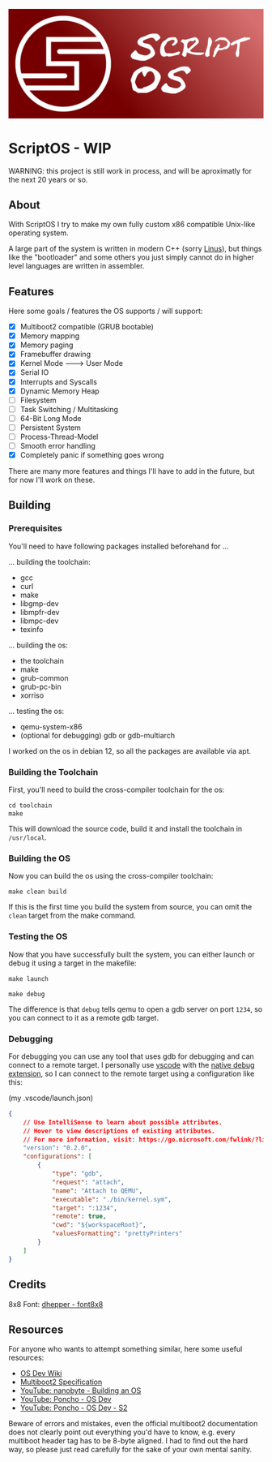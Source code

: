 ![ScriptOS Logo](./logo/repository-banner.png)

# ScriptOS - WIP

WARNING: this project is still work in process, and will be aproximatly for the next 20 years or so.

## About

With ScriptOS I try to make my own fully custom x86 compatible Unix-like operating system.

A large part of the system is written in modern C++ (sorry [Linus](https://github.com/torvalds)), but things like the "bootloader" and some others you just simply cannot do in higher level languages are written in assembler.

## Features

Here some goals / features the OS supports / will support:

- [x] Multiboot2 compatible (GRUB bootable)
- [x] Memory mapping
- [x] Memory paging
- [x] Framebuffer drawing
- [x] Kernel Mode ---> User Mode
- [x] Serial IO
- [x] Interrupts and Syscalls
- [x] Dynamic Memory Heap
- [ ] Filesystem
- [ ] Task Switching / Multitasking
- [ ] 64-Bit Long Mode
- [ ] Persistent System
- [ ] Process-Thread-Model
- [ ] Smooth error handling
- [x] Completely panic if something goes wrong

There are many more features and things I'll have to add in the future, but for now I'll work on these.

## Building

### Prerequisites

You'll need to have following packages installed beforehand for ...

... building the toolchain:
- gcc
- curl
- make
- libgmp-dev
- libmpfr-dev
- libmpc-dev
- texinfo

... building the os:
- the toolchain
- make
- grub-common
- grub-pc-bin
- xorriso

... testing the os:
- qemu-system-x86
- (optional for debugging) gdb or gdb-multiarch

I worked on the os in debian 12, so all the packages are available via apt.

### Building the Toolchain

First, you'll need to build the cross-compiler toolchain for the os:

```shell
cd toolchain
make
```

This will download the source code, build it and install the toolchain in `/usr/local`.

### Building the OS

Now you can build the os using the cross-compiler toolchain:

```shell
make clean build
```

If this is the first time you build the system from source, you can omit the `clean` target from the make command.

### Testing the OS

Now that you have successfully built the system, you can either launch or debug it using a target in the makefile:

```shell
make launch
```

```shell
make debug
```

The difference is that `debug` tells qemu to open a gdb server on port `1234`, so you can connect to it as a remote gdb target.

### Debugging

For debugging you can use any tool that uses gdb for debugging and can connect to a remote target. I personally use [vscode](https://code.visualstudio.com/) with the [native debug extension](https://marketplace.visualstudio.com/items?itemName=webfreak.debug), so I can connect to the remote target using a configuration like this:

(my .vscode/launch.json)
```json
{
    // Use IntelliSense to learn about possible attributes.
    // Hover to view descriptions of existing attributes.
    // For more information, visit: https://go.microsoft.com/fwlink/?linkid=830387
    "version": "0.2.0",
    "configurations": [
        {
            "type": "gdb",
            "request": "attach",
            "name": "Attach to QEMU",
            "executable": "./bin/kernel.sym",
            "target": ":1234",
            "remote": true,
            "cwd": "${workspaceRoot}",
            "valuesFormatting": "prettyPrinters"
        }
    ]
}
```

## Credits

8x8 Font: [dhepper - font8x8](https://github.com/dhepper/font8x8)

## Resources

For anyone who wants to attempt something similar, here some useful resources:

- [OS Dev Wiki](https://wiki.osdev.org/)
- [Multiboot2 Specification](https://www.gnu.org/software/grub/manual/multiboot2/multiboot.html)
- [YouTube: nanobyte - Building an OS](https://www.youtube.com/playlist?list=PLFjM7v6KGMpiH2G-kT781ByCNC_0pKpPN)
- [YouTube: Poncho - OS Dev](https://www.youtube.com/playlist?list=PLxN4E629pPnKKqYsNVXpmCza8l0Jb6l8-)
- [YouTube: Poncho - OS Dev - S2](https://www.youtube.com/playlist?list=PLxN4E629pPnJxCQCLy7E0SQY_zuumOVyZ)

Beware of errors and mistakes, even the official multiboot2 documentation does not clearly point out everything you'd have to know, e.g. every multiboot header tag has to be 8-byte aligned. I had to find out the hard way, so please just read carefully for the sake of your own mental sanity.
